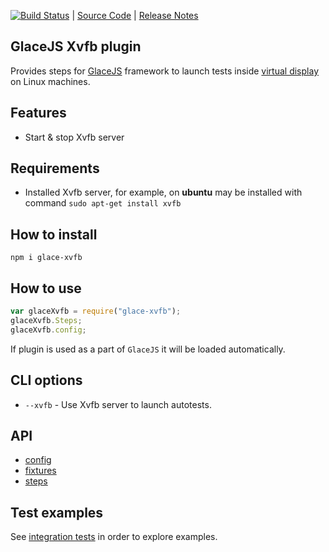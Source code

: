 [![Build Status](https://travis-ci.org/glacejs/glace-xvfb.svg?branch=master)](https://travis-ci.org/glacejs/glace-xvfb)
 | [Source Code](https://github.com/glacejs/glace-xvfb)
 | [Release Notes](tutorial-release-notes.html)

## GlaceJS Xvfb plugin

Provides steps for [GlaceJS](https://glacejs.github.io/glace-core/) framework to launch tests inside [virtual display](https://en.wikipedia.org/wiki/Xvfb) on Linux machines.

## Features

- Start & stop Xvfb server

## Requirements

- Installed Xvfb server, for example, on **ubuntu** may be installed with command `sudo apt-get install xvfb`

## How to install

```
npm i glace-xvfb
```

## How to use

```javascript
var glaceXvfb = require("glace-xvfb");
glaceXvfb.Steps;
glaceXvfb.config;
```

If plugin is used as a part of `GlaceJS` it will be loaded automatically.

## CLI options

- `--xvfb` - Use Xvfb server to launch autotests.

## API

- [config](GlaceConfig.html)
- [fixtures](global.html)
- [steps](XvfbSteps.html)

## Test examples

See [integration tests](https://github.com/glacejs/glace-js/blob/master/tests/integration/testXvfb.js) in order to explore examples.
